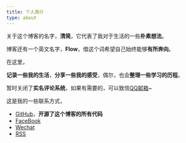 ```yaml
---
title: 个人简介
type: about
---
```


关于这个博客的名字，**清简**，它代表了我对于生活的一些**朴素想法**。

博客还有一个英文名字，**Flow**，借这个词希望自己始终能够**有所奔向**。

在这里，

**记录一些我的生活**，**分享一些我的感受**，偶尔，也会**整理一些学习的历程**。

暂时关闭了**实名评论系统**，如果有需要的，可以致信[QQ邮箱](mailto:527892245@qq.com)~

这是我的一些联系方式，

- [GitHub](https://github.com/antct)，**开源了这个博客的所有代码**
- [FaceBook](https://www.facebook.com/profile.php?id=100032502468035)
- [Wechat](/blog/assets/wechat.jpg)
- [RSS](/blog/atom.xml)
